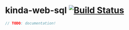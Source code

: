 # kinda-web-sql [![Build Status](https://travis-ci.org/kinda/kinda-web-sql.svg?branch=master)](https://travis-ci.org/kinda/kinda-web-sql)

```js
// TODO: documentation!
```

